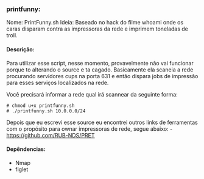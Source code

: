 ### printfunny:
Nome: PrintFunny.sh
Ideia: Baseado no hack do filme whoami onde os caras disparam contra as impressoras da rede e imprimem toneladas de troll.

#### Descrição:
 Para utilizar esse script, nesse momento, provavelmente não vai funcionar porque to alterando o source e ta cagado. 
Basicamente ela scaneia a rede procurando servidores cups na porta 631  e então dispara jobs de impressão para esses serviços localizados na rede.


Você precisará informar a rede qual irá scannear da seguinte forma:
```
# chmod u+x printfunny.sh
# ./printfunny.sh 10.0.0.0/24

```

Depois que eu escrevi esse source eu encontrei outros links de ferramentas com o propósito para ownar impressoras de rede, segue abaixo:
	- https://github.com/RUB-NDS/PRET

#### Depêndencias:
 - Nmap
 - figlet
